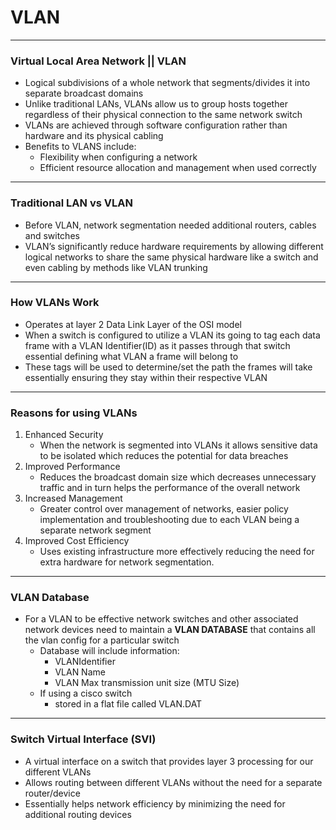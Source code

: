 # VLAN

---

### Virtual Local Area Network || VLAN

- Logical subdivisions of a whole network that segments/divides it into separate broadcast domains
- Unlike traditional LANs, VLANs allow us to group hosts together regardless of their physical connection to the same network switch
- VLANs are achieved through software configuration rather than hardware and its physical cabling
- Benefits to VLANS include:
    - Flexibility when configuring a network
    - Efficient resource allocation and management when used correctly

---

### Traditional LAN vs VLAN

- Before VLAN, network segmentation needed additional routers, cables and switches
- VLAN’s significantly reduce hardware requirements by allowing different logical networks to share the same physical hardware like a switch and even cabling by methods like VLAN trunking

---

### How VLANs Work

- Operates at layer 2 Data Link Layer of the OSI model
- When a switch is configured to utilize a VLAN its going to tag each data frame with a VLAN Identifier(ID) as it passes through that switch essential defining what VLAN a frame will belong to
- These tags will be used to determine/set the path the frames will take essentially ensuring they stay within their respective VLAN

---

### Reasons for using VLANs

1. Enhanced Security
    - When the network is segmented into VLANs it allows sensitive data to be isolated which reduces the potential for data breaches
2. Improved Performance
    - Reduces the broadcast domain size which decreases unnecessary traffic and in turn helps the performance of the overall network
3. Increased Management
    - Greater control over management of networks, easier policy implementation and troubleshooting due to each VLAN being a separate network segment
4. Improved Cost Efficiency
    - Uses existing infrastructure more effectively reducing the need for extra hardware for network segmentation.

---

### VLAN Database

- For a VLAN to be effective network switches and other associated network devices need to maintain a **VLAN DATABASE** that contains all the vlan config for a particular switch
    - Database will include information:
        - VLANIdentifier
        - VLAN Name
        - VLAN Max transmission unit size (MTU Size)
    - If using a cisco switch
        - stored in a flat file called VLAN.DAT

---

### Switch Virtual Interface (SVI)

- A virtual interface on a switch that provides layer 3 processing for our different VLANs
- Allows routing between different VLANs without the need for a separate router/device
- Essentially helps network efficiency by minimizing the need for additional routing devices